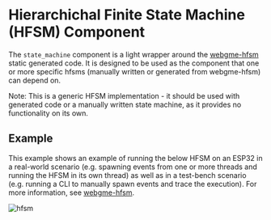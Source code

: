 # Hierarchichal Finite State Machine (HFSM) Component

The `state_machine` component is a light wrapper around the
[webgme-hfsm](https://github.com/finger563/webgme-hfsm) static generated code.
It is designed to be used as the component that one or more specific hfsms
(manually written or generated from webgme-hfsm) can depend on.

Note: This is a generic HFSM implementation - it should be used with generated
code or a manually written state machine, as it provides no functionality on its
own.

## Example

This example shows an example of running the below HFSM on an ESP32 in a
real-world scenario (e.g. spawning events from one or more threads and running
the HFSM in its own thread) as well as in a test-bench scenario (e.g. running a
CLI to manually spawn events and trace the execution). For more information, see
[webgme-hfsm](https://github.com/finger563/webgme-hfsm).

![hfsm](https://user-images.githubusercontent.com/213467/230950083-d4d8a483-31a7-43ac-8822-b1e28d552984.png)

